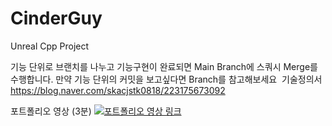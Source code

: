 # CinderGuy
Unreal Cpp Project
﻿

기능 단위로 브랜치를 나누고 기능구현이 완료되면 Main Branch에 스쿼시 Merge를 수행합니다.
만약 기능 단위의 커밋을 보고싶다면 Branch를 참고해보세요 
﻿
기술정의서
https://blog.naver.com/skacjstk0818/223175673092

포트폴리오 영상 (3분)
[![포트폴리오 영상 링크 ](http://img.youtube.com/vi/C5pPKTdSKO4/0.jpg)](https://youtu.be/C5pPKTdSKO4) 
